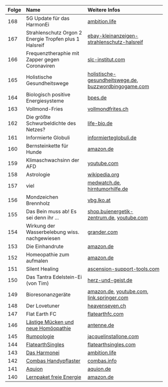 | Folge | Name | Weitere Infos | 
|:------|:-----|:--------|
| 168   | 5G Update für das HarmonEi |[ambition.life](https://www.ambition.life/elektrosmog/) 
| 167   | Strahlenschutz Orgon 2 Energie Tropfen plus 1 Halsreif |[ebay-kleinanzeigen-strahlenschutz-halsreif](https://www.ebay-kleinanzeigen.de/s-anzeige/strahlenschutz-orgon-2-energie-tropfen-plus-1-halsreif-angebot/1388958735-232-4506?utm_source=sharesheet&amp;utm_medium=social&amp;utm_campaign=socialbuttons&amp;utm_content=app_android)
| 166   | Frequenztheraphie mit Zapper gegen Coronaviren |[slc-institut.com](https://www.slc-institut.com/index.php/frequenztherapie-shop/frequenzen-nach-krankheitsbilder/viren-und-bakterien/coronaviridae-detail) 
| 165   | Holistische Gesundheitswege |[holistische-gesundheitswege.de](https://www.holistische-gesundheitswege.de/unser-heilangebot/informations-medizin/), [buzzwordbingogame.com](https://www.buzzwordbingogame.com/byo/?title=Methodisch+inkorrektes+Schwurbel+Bingo&exclamation=Schwurbel&free_square=Schwurbel&terms=Hom%C3%B6opathie%0D%0AGlobuli%0D%0AFreie+Energie%0D%0AHahnemann%0D%0ASteiner%0D%0APotenzierung%0D%0ASelbstheilung%0D%0AAura%0D%0AErstverschlimmerung%0D%0ASch%C3%BC%C3%9Fler-Salze%0D%0AAlternativmedizin%0D%0AKinesiologie%0D%0AChemtrail%0D%0ABovis%0D%0AMondkalender%0D%0AAstrologie%0D%0ATierkreiszeichen%0D%0ANullpunktenergie%0D%0AChakra%0D%0AMeridiane%0D%0A5G%0D%0A6G%0D%0ATorusfeld%0D%0ASchwingkreisfeld%0D%0AChi%0D%0AMana%0D%0APrana%0D%0AReiki%0D%0AOrgon%0D%0APsi%0D%0AZellged%C3%A4chtnis%0D%0AInformiertes+Wasser%0D%0ALebenskraft%0D%0ALichtwesen%0D%0AAkasha%0D%0ABernstein%0D%0APico-Technology%0D%0AWasserbelebung%0D%0AEnergiefeld%0D%0ABiofeld%0D%0AGleichgewicht%0D%0AFeng+Shui%0D%0AFeinstofflich%0D%0ABioresonanz%0D%0AG%C3%B6ttlich%0D%0AFrequenz%0D%0AFlache+Erde) 
| 164   | Biologisch positive Energiesysteme |[bpes.de](http://www.bpes.de/) 
| 163   | Vollmond-Fries |[vollmondfrites.ch](https://vollmondfrites.ch/) 
| 162   | Die größte Schwurbeldichte des Netzes? |[life-bio.de](https://www.life-bio.de/vital-power-booster/)
| 161   | Informierte Globuli |[informierteglobuli.de](https://www.informierteglobuli.de/index.php?cont=shop&amp;cat=1) 
| 160   | Bernsteinkette für Hunde |[amazon.de](https://amzn.to/38rSy93) 
| 159   | Klimaschwachsinn der AFD |[youtube.com](https://www.youtube.com/watch?v=yChkWOgaT1Q) 
| 158   | Astrologie |[wikipedia.org](https://de.wikipedia.org/wiki/Astrologie) 
| 157   | viel |[medwatch.de](https://medwatch.de/2019/12/30/wie-mobilfunkgegner-angst-vor-5g-verbreiten/), [hirntumorhilfe.de](https://www.hirntumorhilfe.de/hirntumor/andere-themen/handy/) 
| 156   | Mondzeichen Brennholz |[vbg.lko.at](https://vbg.lko.at/mondzeichen-brennholz-2019+2500+1092362) 
| 155   | Das Bein muss ab! Es sei denn ihr ... |[shop.buienergetik-zentrum.de](https://shop.bioenergetik-zentrum.de/iwand2), [youtube.com](https://www.youtube.com/watch?time_continue=1456&v=ZzB4hTp4Iyw&feature=emb_logo) 
| 154   | Wirkung der Wasserbelebung wiss. nachgewiesen |[grander.com](https://www.grander.com/international/grander-wasser-news/wirkung-der-grander-wasserbelebung-wissenschaftlich-nachgewiesen) 
| 153   | Die Einhandrute |[amazon.de](https://amzn.to/2N3eUnw) 
| 152   | Homeopathie zum aufmalen |[amazon.de](https://amzn.to/2pOJ5ac) 
| 151   | Silent Healing |[ascension-support-tools.com](https://ascension-support-tools.com/silent-healing-cd.aspx?cookieCheck=true) 
| 150   | Das Tantra Edelstein-Ei (von Tim) |[herz-und-geist.de](https://www.herz-und-geist.de/yoni-ei/) 
| 149   | Bioresonanzgeräte |[amazon.de](https://amzn.to/2TseB8J), [youtube.com](https://www.youtube.com/watch?v=XsIpFRJmPOM), [link.springer.com](https://link.springer.com/article/10.1007/s15007-019-1859-0) 
| 148   | Der Lovetuner |[heavenseven.ch](https://www.heavenseven.ch/) 
| 147   | Flat Earth FC |[flatearthfc.com](https://flatearthfc.com/) 
| 146   | [Lästige Mücken und neue Homöopathie](artikel/laestigeMueckenUndNeueHomoeopathie) |[antenne.de](https://www.antenne.de/experten-tipps/gesundheit/mueckenplage-in-bayern-hier-ist-sie-besonders-laestig-und-welcher-trick-wunder-wirkt?jwsource=cl) 
| 145   | [Rumpologie](artikel/Rumpologie) |[jacquelinstallone.com](http://www.jacquelinestallone.com/rumps.html)
| 144   | [FlatearthSingles](artikel/FlatearthSingles) |[flatearthsingles.com](https://flatearthsingles.com/) 
| 143   | [Das Harmonei](artikel/Harmonei) |[ambition.life](https://www.ambition.life/)
| 142   | [Combas Handypflaster](artikel/ComBas) | [combas.info](http://www.combas.info/) 
| 141   | [Aquion](https://worldpotato.github.io/minkorrekter-Schwurbel/artikel/Aquion) | [aquion.de](https://www.aquion.de/) 
| 140   | [Lernpaket freie Energie](artikel/LernpaketFreieEnergie) | [amazon.de](https://www.amazon.de/FRANZIS-Lernpaket-Experimente-freien-Energien/dp/3645652779) 

